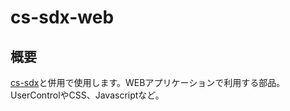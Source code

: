 # cs-sdx-web

## 概要

[cs-sdx](https://github.com/SunriseDigital/cs-sdx)と併用で使用します。WEBアプリケーションで利用する部品。UserControlやCSS、Javascriptなど。
